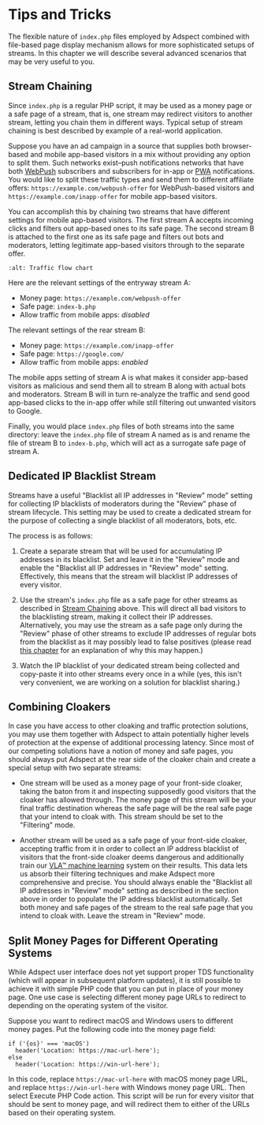 # Tips and Tricks

The flexible nature of `index.php` files employed by Adspect combined with file-based page display mechanism allows for more
sophisticated setups of streams. In this chapter we will describe several advanced scenarios that may be very useful to you.

## Stream Chaining

Since `index.php` is a regular PHP script, it may be used as a money page or a safe page of a stream,
that is, one stream may redirect visitors to another stream, letting you chain them in different
ways. Typical setup of stream chaining is best described by example of a real-world application.

Suppose you have an ad campaign in a source that supplies both browser-based and mobile app-based
visitors in a mix without providing any option to split them. Such networks exist–push notifications
networks that have both [WebPush](https://developer.mozilla.org/en-US/docs/Web/API/Push_API) subscribers
and subscribers for in-app or [PWA](https://developer.mozilla.org/en-US/docs/Web/Progressive_web_apps)
notifications. You would like to split these traffic types and send them to different affiliate offers:
`https://example.com/webpush-offer` for WebPush-based visitors and `https://example.com/inapp-offer`
for mobile app-based visitors.

You can accomplish this by chaining two streams that have different settings for mobile app-based
visitors. The first stream A accepts incoming clicks and filters out app-based ones to its safe page.
The second stream B is attached to the first one as its safe page and filters out bots and moderators,
letting legitimate app-based visitors through to the separate offer.

```{image} _static/chaining-en.png
:alt: Traffic flow chart
```

Here are the relevant settings of the entryway stream A:

* Money page: `https://example.com/webpush-offer`
* Safe page: `index-b.php`
* Allow traffic from mobile apps: *disabled*

The relevant settings of the rear stream B:

* Money page: `https://example.com/inapp-offer`
* Safe page: `https://google.com/`
* Allow traffic from mobile apps: *enabled*

The mobile apps setting of stream A is what makes it consider app-based visitors as malicious and send
them all to stream B along with actual bots and moderators. Stream B will in turn re-analyze the traffic
and send good app-based clicks to the in-app offer while still filtering out unwanted visitors to Google.

Finally, you would place `index.php` files of both streams into the same directory: leave the `index.php`
file of stream A named as is and rename the file of stream B to `index-b.php`, which will act as a surrogate
safe page of stream A.

## Dedicated IP Blacklist Stream

Streams have a useful "Blacklist all IP addresses in "Review" mode" setting for collecting IP blacklists
of moderators during the "Review" phase of stream lifecycle. This setting may be used to create a dedicated
stream for the purpose of collecting a single blacklist of all moderators, bots, etc.

The process is as follows:

1. Create a separate stream that will be used for accumulating IP addresses in its blacklist. Set and leave
   it in the "Review" mode and enable the "Blacklist all IP addresses in "Review" mode" setting. Effectively,
   this means that the stream will blacklist IP addresses of every visitor.

2. Use the stream's `index.php` file as a safe page for other streams as described in [Stream Chaining](tips.md#stream-chaining) above.
   This will direct all bad visitors to the blacklisting stream, making it collect their IP addresses.
   Alternatively, you may use the stream as a safe page only during the "Review" phase of other streams to
   exclude IP addresses of regular bots from the blacklist as it may possibly lead to false positives
   (please read [this chapter](how-it-works.md#blacklisting) for an explanation of why this may happen.)

3. Watch the IP blacklist of your dedicated stream being collected and copy-paste it into other streams
   every once in a while (yes, this isn't very convenient, we are working on a solution for blacklist sharing.)

## Combining Cloakers

In case you have access to other cloaking and traffic protection solutions, you may use them together with
Adspect to attain potentially higher levels of protection at the expense of additional processing latency.
Since most of our competing solutions have a notion of money and safe pages, you should always put
Adspect at the rear side of the cloaker chain and create a special setup with two separate streams:

* One stream will be used as a money page of your front-side cloaker, taking the baton from it and inspecting
  supposedly good visitors that the cloaker has allowed through. The money page of this stream will be your
  final traffic destination whereas the safe page will be the real safe page that your intend to cloak with.
  This stream should be set to the "Filtering" mode.

* Another stream will be used as a safe page of your front-side cloaker, accepting traffic from it
  in order to collect an IP address blacklist of visitors that the front-side cloaker deems dangerous and
  additionally train our [VLA™ machine learning](how-it-works.md#machine-learning) system on their results. This data lets us absorb
  their filtering techniques and make Adspect more comprehensive and precise. You should always enable the
  "Blacklist all IP addresses in "Review" mode" setting as described in the section above in order to populate
  the IP address blacklist automatically. Set both money and safe pages of the stream to the real safe
  page that you intend to cloak with. Leave the stream in "Review" mode.

## Split Money Pages for Different Operating Systems

While Adspect user interface does not yet support proper TDS functionality (which will appear in subsequent platform updates),
it is still possible to achieve it with simple PHP code that you can put in place of your money page.  One use case is selecting
different money page URLs to redirect to depending on the operating system of the visitor.

Suppose you want to redirect macOS and Windows users to different money pages.  Put the following code into the money page field:

```
if ('{os}' === 'macOS')
  header('Location: https://mac-url-here');
else
  header('Location: https://win-url-here');
```

In this code, replace `https://mac-url-here` with macOS money page URL, and replace `https://win-url-here` with Windows money page URL.
Then select Execute PHP Code action.  This script will be run for every visitor that should be sent to money page, and will redirect
them to either of the URLs based on their operating system.
